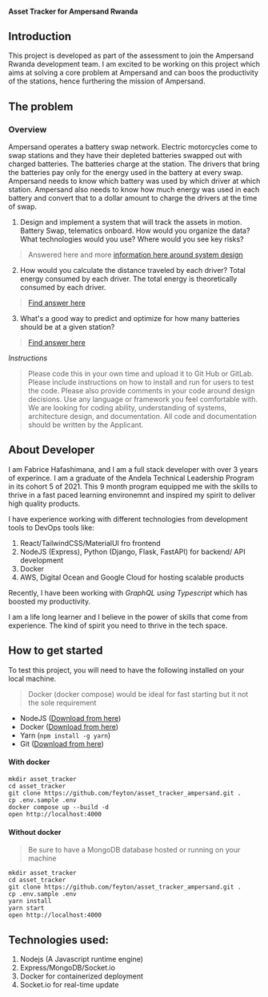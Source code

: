 #### Asset Tracker for Ampersand Rwanda

## Introduction
This project is developed as part of the assessment to join the Ampersand Rwanda development team. I am excited to be working on this project which aims at solving a core problem at Ampersand and can boos the productivity of the stations, hence furthering the mission of Ampersand. 

## The problem
### Overview
Ampersand operates a battery swap network. Electric motorcycles come to swap stations and they have their depleted batteries swapped out with charged batteries. The batteries charge at the station. The drivers that bring the batteries pay only for the energy used in the battery at every swap. Ampersand needs to know which battery was used by which driver at which station. Ampersand also needs to know how much energy was used in each battery and convert that to a dollar amount to charge the drivers at the time of swap.

1. Design and implement a system that will track the assets in motion. Battery Swap, telematics onboard. 
How would you organize the data? What technologies would you use? Where would you see key risks?
> Answered here and more [information here around system design](ANSWER1.md)

2. How would you calculate the distance traveled by each driver? Total energy consumed by each driver. The total energy is theoretically consumed by each driver.
> [Find answer here](ANSWER2.md)

3. What's a good way to predict and optimize for how many batteries should be at a given station?
> [Find answer here](ANSWER3.md)

*Instructions*
> Please code this in your own time and upload it to Git Hub or GitLab. Please include instructions on how to install and run for users to test the code. Please also provide comments in your code around design decisions. Use any language or framework you feel comfortable with. We are looking for coding ability, understanding of systems, architecture design, and documentation. All code and documentation should be written by the Applicant.

## About Developer
I am Fabrice Hafashimana, and I am a full stack developer with over 3 years of experince. I am a graduate of the Andela Technical Leadership Program in its cohort 5 of 2021. This 9 month program equipped me with the skills to thrive in a fast paced learning environemnt and inspired my spirit to deliver high quality products. 

I have experience working with different technologies from development tools to DevOps tools like:
1. React/TailwindCSS/MaterialUI fro frontend
2. NodeJS (Express), Python (Django, Flask, FastAPI) for backend/ API development
3. Docker 
4. AWS, Digital Ocean and Google Cloud for hosting scalable products

Recently, I have been working with *GraphQL using Typescript* which has boosted my productivity.

I am a life long learner and I believe in the power of skills that come from experience. The kind of spirit you need to thrive in the tech space.

## How to get started
To test this project, you will need to have the following installed on your local machine.
> Docker (docker compose) would be ideal for fast starting but it not the sole requirement

- NodeJS ([Download from here](https://nodejs.org/en/))
- Docker ([Download from here](https://www.docker.com/products/docker-desktop/))
- Yarn (`npm install -g yarn`)
- Git ([Download from here](https://git-scm.com/downloads))

#### With docker
```
mkdir asset_tracker
cd asset_tracker
git clone https://github.com/feyton/asset_tracker_ampersand.git .
cp .env.sample .env
docker compose up --build -d 
open http://localhost:4000
```

#### Without docker
> Be sure to have a MongoDB database hosted or running on your machine

```
mkdir asset_tracker
cd asset_tracker
git clone https://github.com/feyton/asset_tracker_ampersand.git .
cp .env.sample .env
yarn install
yarn start
open http://localhost:4000

```


## Technologies used:
1. Nodejs (A Javascript runtime engine)
2. Express/MongoDB/Socket.io
3. Docker for containerized deployment 
4. Socket.io for real-time update